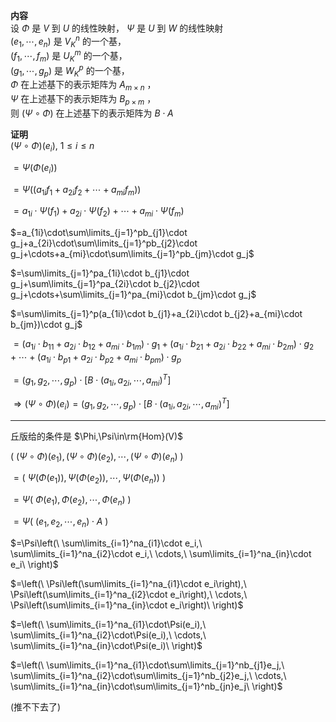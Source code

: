 **内容**  
设 $\Phi$ 是 $V$ 到 $U$ 的线性映射， $\Psi$ 是 $U$ 到 $W$ 的线性映射  
 $(e_1,\cdots,e_n)$ 是 $V_K^n$ 的一个基，  
 $(f_1,\cdots,f_m)$ 是 $U_K^m$ 的一个基，  
 $(g_1,\cdots,g_p)$ 是 $W_K^p$ 的一个基，  
 $\Phi$ 在上述基下的表示矩阵为 $A_{m\times n}$ ，  
 $\Psi$ 在上述基下的表示矩阵为 $B_{p\times m}$ ，  
则 $(\Psi\circ\Phi)$ 在上述基下的表示矩阵为 $B\cdot A$  
  
**证明**  
 $(\Psi\circ\Phi)(e_i),\ 1\le i\le n$  
  
 $=\Psi(\Phi(e_i))$  
  
 $=\Psi((a_{1i}f_1+a_{2i}f_2+\cdots+a_{mi}f_m))$  
  
 $=a_{1i}\cdot\Psi(f_1)+a_{2i}\cdot\Psi(f_2)+\cdots+a_{mi}\cdot\Psi(f_m)$  
  
 $=a_{1i}\cdot\sum\limits_{j=1}^pb_{j1}\cdot g_j+a_{2i}\cdot\sum\limits_{j=1}^pb_{j2}\cdot g_j+\cdots+a_{mi}\cdot\sum\limits_{j=1}^pb_{jm}\cdot g_j$  
  
 $=\sum\limits_{j=1}^pa_{1i}\cdot b_{j1}\cdot g_j+\sum\limits_{j=1}^pa_{2i}\cdot b_{j2}\cdot g_j+\cdots+\sum\limits_{j=1}^pa_{mi}\cdot b_{jm}\cdot g_j$  
  
 $=\sum\limits_{j=1}^p(a_{1i}\cdot b_{j1}+a_{2i}\cdot b_{j2}+a_{mi}\cdot b_{jm})\cdot g_j$  
  
 $=(a_{1i}\cdot b_{11}+a_{2i}\cdot b_{12}+a_{mi}\cdot b_{1m})\cdot g_1+(a_{1i}\cdot b_{21}+a_{2i}\cdot b_{22}+a_{mi}\cdot b_{2m})\cdot g_2+\cdots+(a_{1i}\cdot b_{p1}+a_{2i}\cdot b_{p2}+a_{mi}\cdot b_{pm})\cdot g_p$  
  
 $=(g_1,g_2,\cdots,g_p)\cdot [B\cdot (a_{1i},a_{2i},\cdots,a_{mi})^T]$  
  
 $\Rightarrow(\Psi\circ\Phi)(e_i)=(g_1,g_2,\cdots,g_p)\cdot [B\cdot (a_{1i},a_{2i},\cdots,a_{mi})^T]$  
  
---  
  
丘版给的条件是 $\Phi,\Psi\in\rm{Hom}(V)$  
  
 $(\ (\Psi\circ\Phi)(e_1),(\Psi\circ\Phi)(e_2),\cdots,(\Psi\circ\Phi)(e_n)\ )$  
  
 $=(\ \Psi(\Phi(e_1)),\Psi(\Phi(e_2)),\cdots,\Psi(\Phi(e_n))\ )$  
  
 $=\Psi(\ \Phi(e_1),\Phi(e_2),\cdots,\Phi(e_n)\ )$  
  
 $=\Psi(\ (e_1,e_2,\cdots,e_n)\cdot A\ )$  
  
 $=\Psi\left(\ \sum\limits_{i=1}^na_{i1}\cdot e_i,\ \sum\limits_{i=1}^na_{i2}\cdot e_i,\ \cdots,\ \sum\limits_{i=1}^na_{in}\cdot e_i\ \right)$  
  
 $=\left(\ \Psi\left(\sum\limits_{i=1}^na_{i1}\cdot e_i\right),\ \Psi\left(\sum\limits_{i=1}^na_{i2}\cdot e_i\right),\ \cdots,\ \Psi\left(\sum\limits_{i=1}^na_{in}\cdot e_i\right)\ \right)$  
  
 $=\left(\ \sum\limits_{i=1}^na_{i1}\cdot\Psi(e_i),\ \sum\limits_{i=1}^na_{i2}\cdot\Psi(e_i),\ \cdots,\ \sum\limits_{i=1}^na_{in}\cdot\Psi(e_i)\ \right)$  
  
 $=\left(\ \sum\limits_{i=1}^na_{i1}\cdot\sum\limits_{j=1}^nb_{j1}e_j,\ \sum\limits_{i=1}^na_{i2}\cdot\sum\limits_{j=1}^nb_{j2}e_j,\ \cdots,\ \sum\limits_{i=1}^na_{in}\cdot\sum\limits_{j=1}^nb_{jn}e_j\ \right)$  
  
(推不下去了)  
